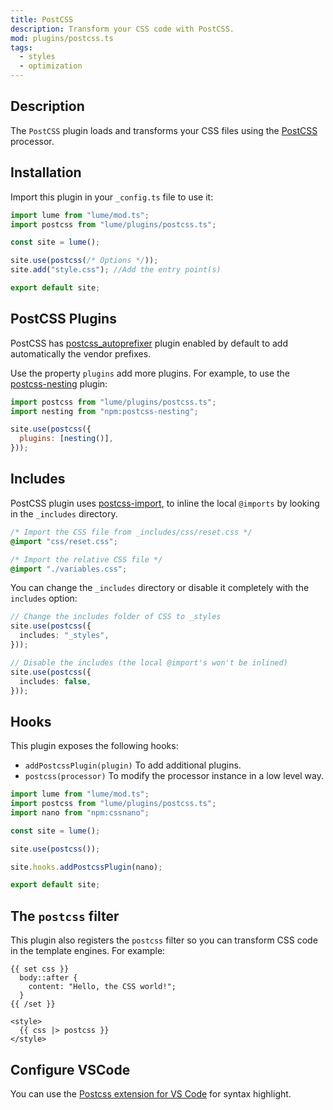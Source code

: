 ```yaml
---
title: PostCSS
description: Transform your CSS code with PostCSS.
mod: plugins/postcss.ts
tags:
  - styles
  - optimization
---
```


## Description

The `PostCSS` plugin loads and transforms your CSS files using the
[PostCSS](https://postcss.org/) processor.

## Installation

Import this plugin in your `_config.ts` file to use it:

```js
import lume from "lume/mod.ts";
import postcss from "lume/plugins/postcss.ts";

const site = lume();

site.use(postcss(/* Options */));
site.add("style.css"); //Add the entry point(s)

export default site;
```

## PostCSS Plugins

PostCSS has [postcss_autoprefixer](https://deno.land/x/postcss_autoprefixer)
plugin enabled by default to add automatically the vendor prefixes.

Use the property `plugins` add more plugins. For example, to use the
[postcss-nesting](https://www.npmjs.com/package/postcss-nesting) plugin:

```js
import postcss from "lume/plugins/postcss.ts";
import nesting from "npm:postcss-nesting";

site.use(postcss({
  plugins: [nesting()],
}));
```

## Includes

PostCSS plugin uses [postcss-import](https://deno.land/x/postcss_import), to
inline the local `@imports` by looking in the `_includes` directory.

```css
/* Import the CSS file from _includes/css/reset.css */
@import "css/reset.css";

/* Import the relative CSS file */
@import "./variables.css";
```

You can change the `_includes` directory or disable it completely with the
`includes` option:

```ts
// Change the includes folder of CSS to _styles
site.use(postcss({
  includes: "_styles",
}));
```

```ts
// Disable the includes (the local @import's won't be inlined)
site.use(postcss({
  includes: false,
}));
```

## Hooks

This plugin exposes the following hooks:

- `addPostcssPlugin(plugin)` To add additional plugins.
- `postcss(processor)` To modify the processor instance in a low level way.

```js
import lume from "lume/mod.ts";
import postcss from "lume/plugins/postcss.ts";
import nano from "npm:cssnano";

const site = lume();

site.use(postcss());

site.hooks.addPostcssPlugin(nano);

export default site;
```

## The `postcss` filter

This plugin also registers the `postcss` filter so you can transform CSS code in
the template engines. For example:

```vento
{{ set css }}
  body::after {
    content: "Hello, the CSS world!";
  }
{{ /set }}

<style>
  {{ css |> postcss }}
</style>
```

## Configure VSCode

You can use the
[Postcss extension for VS Code](https://marketplace.visualstudio.com/items?itemName=cpylua.language-postcss)
for syntax highlight.
